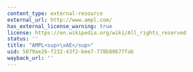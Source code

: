 ```yaml
---
content_type: external-resource
external_url: http://www.ampl.com/
has_external_license_warning: true
license: https://en.wikipedia.org/wiki/All_rights_reserved
status: ''
title: "AMPL<sup>\xAE</sup>"
uid: 5079ae2b-f232-43f2-bee7-778b80677fab
wayback_url: ''
---
```

